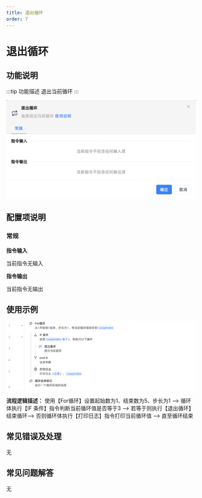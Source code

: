 ```yaml
---
title: 退出循环
order: 7
---
```


# 退出循环

## 功能说明

:::tip 功能描述
退出当前循环
:::

![退出循环](../../assets/退出循环_command.png)

## 配置项说明

### 常规

**指令输入**

当前指令无输入


**指令输出**

当前指令无输出


## 使用示例

![退出循环](../../assets/退出循环_demo.png)

**流程逻辑描述：** 使用【For循环】设置起始数为1、结束数为5、步长为1 --> 循环体执行【IF 条件】指令判断当前循环值是否等于3 --> 若等于则执行【退出循环】结束循环--> 否则循环体执行【打印日志】指令打印当前循环值 --> 直至循环结束

## 常见错误及处理

无

## 常见问题解答

无

